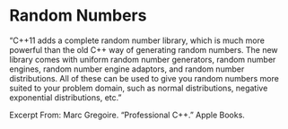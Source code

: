 # Random Numbers

“C++11 adds a complete random number library, which is much more powerful than the old C++ way of generating random numbers. The new library comes with uniform random number generators, random number engines, random number engine adaptors, and random number distributions. All of these can be used to give you random numbers more suited to your problem domain, such as normal distributions, negative exponential distributions, etc.”

Excerpt From: Marc Gregoire. “Professional C++.” Apple Books. 
